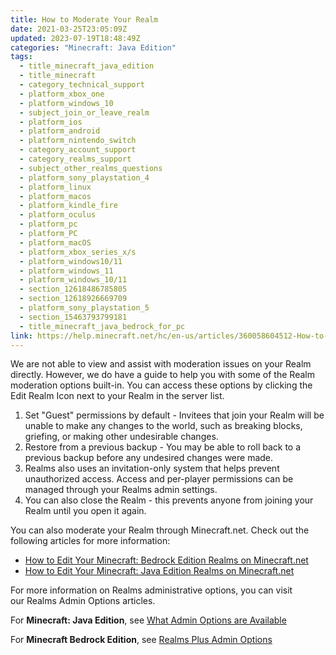```yaml
---
title: How to Moderate Your Realm
date: 2021-03-25T23:05:09Z
updated: 2023-07-19T18:48:49Z
categories: "Minecraft: Java Edition"
tags:
  - title_minecraft_java_edition
  - title_minecraft
  - category_technical_support
  - platform_xbox_one
  - platform_windows_10
  - subject_join_or_leave_realm
  - platform_ios
  - platform_android
  - platform_nintendo_switch
  - category_account_support
  - category_realms_support
  - subject_other_realms_questions
  - platform_sony_playstation_4
  - platform_linux
  - platform_macos
  - platform_kindle_fire
  - platform_oculus
  - platform_pc
  - platform_PC
  - platform_macOS
  - platform_xbox_series_x/s
  - platform_windows10/11
  - platform_windows_11
  - platform_windows_10/11
  - section_12618486785805
  - section_12618926669709
  - platform_sony_playstation_5
  - section_15463793799181
  - title_minecraft_java_bedrock_for_pc
link: https://help.minecraft.net/hc/en-us/articles/360058604512-How-to-Moderate-Your-Realm
---
```


We are not able to view and assist with moderation issues on your Realm directly. However, we do have a guide to help you with some of the Realm moderation options built-in. You can access these options by clicking the Edit Realm Icon next to your Realm in the server list.

1.  Set "Guest" permissions by default - Invitees that join your Realm will be unable to make any changes to the world, such as breaking blocks, griefing, or making other undesirable changes.
2.  Restore from a previous backup - You may be able to roll back to a previous backup before any undesired changes were made.
3.  Realms also uses an invitation-only system that helps prevent unauthorized access. Access and per-player permissions can be managed through your Realms admin settings.
4.  You can also close the Realm - this prevents anyone from joining your Realm until you open it again.

You can also moderate your Realm through Minecraft.net. Check out the following articles for more information:

- [How to Edit Your Minecraft: Bedrock Edition Realms on Minecraft.net](https://minecrafthelp.zendesk.com/hc/en-us/articles/15937250579213)
- [How to Edit Your Minecraft: Java Edition Realms on Minecraft.net](https://minecrafthelp.zendesk.com/hc/en-us/articles/15938089626253)

For more information on Realms administrative options, you can visit our Realms Admin Options articles.  

For **Minecraft: Java Edition**, see [What Admin Options are Available](../Minecraft-Java-Realms/Minecraft-Java-Edition-Realms-Creation-FAQ.md#realms-admin-options) 

For **Minecraft Bedrock Edition**, see [Realms Plus Admin Options](../Minecraft-Realms-Plus/Minecraft-Bedrock-Edition-Realms-Creation-FAQ.md#adminoptions-for-realms)
